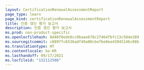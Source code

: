 ```yaml
---
layout: CertificationRenewalAssessmentReport
page_type: learn
page_kind: certificationRenewalAssessmentReport
title: 인증 갱신 평가 보고서
description: 인증 갱신 평가 보고서
ms.prod: non-product-specific
ms.openlocfilehash: 8d46f0ede9cc9baae678c2f464fbfc13c584e389
ms.sourcegitcommit: c0897fc6536adf49a00cbefbe0ee43945146c08b
ms.translationtype: HT
ms.contentlocale: ko-KR
ms.lasthandoff: 09/17/2021
ms.locfileid: "132112506"
---
```

